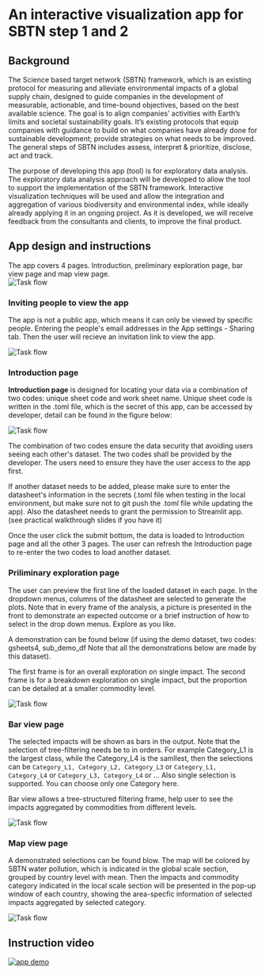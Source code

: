 # An interactive visualization app for SBTN step 1 and 2
## Background    
The Science based target network (SBTN)
framework, which is an existing protocol for measuring and alleviate environmental impacts of a global supply chain, designed to guide companies in the development of measurable, actionable, and time-bound objectives, based on the best available science. The goal is to align companies’ activities with Earth’s limits and societal sustainability goals. It’s existing protocols that equip companies with guidance to build on what companies have already done for sustainable development; provide strategies on what needs to be improved. The general steps of SBTN includes assess, interpret & prioritize, disclose, act and track.    

The purpose of developing this app (tool) is for exploratory data analysis. The exploratory data analysis approach will be developed to allow the tool to support the implementation of the SBTN framework. Interactive visualization techniques will be used and allow the integration and aggregation of various biodiversity and environmental index, while ideally already applying it in an ongoing project. As it is developed, we will receive feedback from the consultants and clients, to improve the final product.


## App design and instructions     
The app covers 4 pages. Introduction, preliminary exploration page, bar view page and map view page.     
![Task flow](./data/task_flow.png)

### Inviting people to view the app 
The app is not a public app, which means it can only be viewed by specific people. Entering the people's email addresses in the App settings - Sharing tab. Then the user will recieve an invitation link to view the app.  

![Task flow](./data/sharing.png)  


### Introduction page    
**Introduction page** is designed for locating your data via a combination of two codes: unique sheet code and work sheet name. Unique sheet code is written in the .toml file, which is the secret of this app, can be accessed by developer, detail can be found in the figure below:    

![Task flow](./data/secrets.png)    

The combination of two codes ensure the data security that avoiding users seeing each other's dataset. The two codes shall be provided by the developer. The users need to ensure they have the user access to the app first.        

If another dataset needs to be added, please make sure to enter the datasheet's information in the secrets (.toml file when testing in the local environment, but make sure not to git push the .toml file while updating the app). Also the datasheet needs to grant the permission to Streamlit app. (see practical walkthrough slides if you have it) 

Once the user click the submit bottom, the data is loaded to Introduction page and all the other 3 pages. The user can refresh the Introduction page to re-enter the two codes to load another dataset. 

### Priliminary exploration page   
The user can preview the first line of the loaded dataset in each page. In the dropdown menus, columns of the datasheet are selected to generate the plots. Note that in every frame of the analysis, a picture is presented in the front to demonstrate an expected outcome or a brief instruction of how to select in the drop down menus. Explore as you like. 


A demonstration can be found below (if using the demo dataset, two codes: gsheets4, sub_demo_df Note that all the demonstrations below are made by this dataset).

The first frame is for an overall exploration on single impact. The second frame is for a breakdown exploration on single impact, but the proportion can be detailed at a smaller commodity level.  

![Task flow](./data/1_preliminary_demo.png)   

### Bar view page
The selected impacts will be shown as bars in the output. Note that the selection of tree-filtering needs be to in orders. For example Category_L1 is the largest class, while the Category_L4 is the samllest, then the selections can be `Category_L1, Category_L2, Category_L3` or `Category_L1, Category_L4` or `Category_L3, Category_L4` or ... Also single selection is supported. You can choose only one Category here. 

Bar view allows a tree-structured filtering frame, help user to see the impacts aggregated by commodities from different levels. 


![Task flow](./data/2_bar_demo.png) 



### Map view page   
A demonstrated selections can be found blow. The map will be colored by SBTN water pollution, which is indicated in the global scale section, grouped by country level with mean. Then the impacts and commodity category indicated in the local scale section will be presented in the pop-up window of each country, showing the area-specfic information of selected impacts aggregated by selected category. 

![Task flow](./data/3_map_demo.png)


## Instruction video
[![app demo](https://i9.ytimg.com/vi_webp/Dh7v-IVBCPw/mq3.webp?sqp=CNDyyK8G-oaymwEmCMACELQB8quKqQMa8AEB-AH-CYAC0AWKAgwIABABGHIgTihDMA8=&rs=AOn4CLC1pFJqJLF9YLdtVm6dXb3rDkwjZA)](https://youtu.be/Dh7v-IVBCPw)